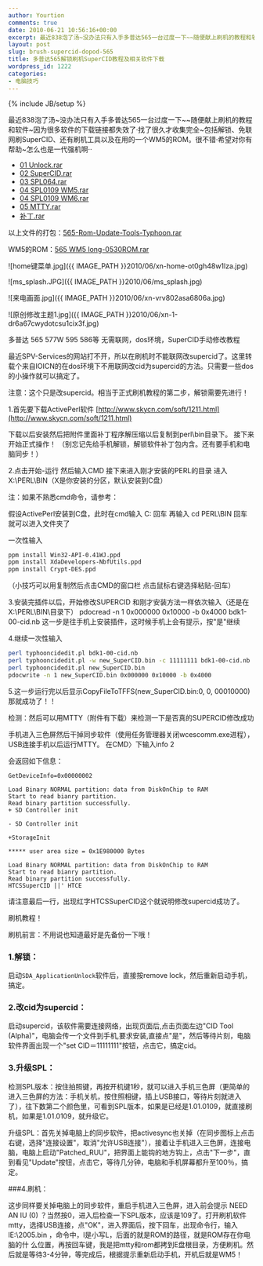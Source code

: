```yaml
---
author: Yourtion
comments: true
date: 2010-06-21 10:56:16+00:00
excerpt: 最近838泡了汤~没办法只有入手多普达565一台过度一下~~随便献上刷机的教程和软件~因为很多软件的下载链接都失效了·找了很久才收集完全~包括解锁、免联网刷SuperCID、还有刷机工具以及在用的一个WM5的ROM。很不错·希望对你有帮助~怎么也是一代强机啊··
layout: post
slug: brush-supercid-dopod-565
title: 多普达565解锁刷机SuperCID教程及相关软件下载
wordpress_id: 1222
categories:
- 电脑技巧
---
```

{% include JB/setup %}

最近838泡了汤~没办法只有入手多普达565一台过度一下~~随便献上刷机的教程和软件~因为很多软件的下载链接都失效了·找了很久才收集完全~包括解锁、免联网刷SuperCID、还有刷机工具以及在用的一个WM5的ROM。很不错·希望对你有帮助~怎么也是一代强机啊··

* [01 Unlock.rar](http://www.dbank.com/download.action?t=40&k=MzQ3NDczMzc=&pcode=LCwxMjAzODksMTIwMzg5&rnd=4)
* [02 SuperCID.rar](http://www.dbank.com/download.action?t=40&k=MzQ3NDczMzc=&pcode=LCwxMjAzODksMTIwMzg5&rnd=4)
* [03 SPL064.rar](http://www.dbank.com/download.action?t=40&k=MzQ3NDczMzc=&pcode=LCwxMjAzODksMTIwMzg5&rnd=4)
* [04 SPL0109 WM5.rar](http://www.dbank.com/download.action?t=40&k=MzQ3NDczMzc=&pcode=LCwxMjAzODksMTIwMzg5&rnd=4)
* [04 SPL0109 WM6.rar](http://www.dbank.com/download.action?t=40&k=MzQ3NDczMzc=&pcode=LCwxMjAzODksMTIwMzg5&rnd=4)
* [05 MTTY.rar](http://www.dbank.com/download.action?t=40&k=MzQ3NDczMzc=&pcode=LCwxMjAzODksMTIwMzg5&rnd=4)
* [补丁.rar](http://www.dbank.com/download.action?t=40&k=MzQ3NDczMzc=&pcode=LCwxMjAzODksMTIwMzg5&rnd=4)

以上文件的打包：[565-Rom-Update-Tools-Typhoon.rar](http://www.dbank.com/download.action?t=40&k=MzQ3NDc3OTc=&pcode=LCwxMjAzODksMTIwMzg5&rnd=4)

WM5的ROM：[565 WM5 long-0530ROM.rar](http://www.dbank.com/download.action?t=40&k=MzQ3NDc4ODk=&pcode=LCwxMjAzODksMTIwMzg5&rnd=4)

![home键菜单.jpg]({{ IMAGE_PATH }}2010/06/xn-home-ot0gh48w1lza.jpg)

![ms_splash.JPG]({{ IMAGE_PATH }}2010/06/ms_splash.jpg)

![来电画面.jpg]({{ IMAGE_PATH }}2010/06/xn-vrv802asa6806a.jpg)

![原创修改主题1.jpg]({{ IMAGE_PATH }}2010/06/xn-1-dr6a67cwydotcsu1cix3f.jpg)

多普达 565 577W 595 586等 无需联网，dos环境，SuperCID手动修改教程

最近SPV-Services的网站打不开，所以在刷机时不能联网改supercid了。这里转载个来自IOICN的在dos环境下不用联网改cid为supercid的方法。只需要一些dos的小操作就可以搞定了。

注意：这个只是改supercid。相当于正式刷机教程的第二步，解锁需要先进行！

1.首先要下载ActivePerl软件 [http://www.skycn.com/soft/1211.html](http://www.skycn.com/soft/1211.html)

下载以后安装然后把附件里面补丁程序解压缩以后复制到perl\bin目录下。
接下来开始正式操作！
（别忘记先给手机解锁，解锁软件补丁包内含。还有要手机和电脑同步！）

2.点击开始-运行 然后输入CMD
接下来进入刚才安装的PERL的目录
进入X:\PERL\BIN（X是你安装的分区，默认安装到C盘）

注：如果不熟悉cmd命令，请参考：

假设ActivePerl安装到C盘，此时在cmd输入
C: 回车
再输入
cd PERL\BIN 回车
就可以进入文件夹了

一次性输入

```bash
ppm install Win32-API-0.41WJ.ppd
ppm install XdaDevelopers-NbfUtils.ppd
ppm install Crypt-DES.ppd
```

（小技巧可以用复制然后点击CMD的窗口栏 点击鼠标右键选择粘贴-回车）

3.安装完插件以后，开始修改SUPERCID
和刚才安装方法一样依次输入（还是在X:\PERL\BIN\目录下）
pdocread -n 1 0x000000 0x10000 -b 0x4000 bdk1-00-cid.nb
这一步是往手机上安装插件，这时候手机上会有提示，按"是"继续

4.继续一次性输入


```bash
perl typhooncidedit.pl bdk1-00-cid.nb
perl typhooncidedit.pl -w new_SuperCID.bin -c 11111111 bdk1-00-cid.nb
perl typhooncidedit.pl new_SuperCID.bin
pdocwrite -n 1 new_SuperCID.bin 0x000000 0x10000 -b 0x4000
```

5.这一步运行完以后显示CopyFileToTFFS(new_SuperCID.bin:0, 0, 00010000)
那就成功了！！

检测：然后可以用MTTY（附件有下载）来检测一下是否真的SUPERCID修改成功

手机进入三色屏然后干掉同步软件（使用任务管理器关闭wcescomm.exe进程），USB连接手机以后运行MTTY。
在CMD〉下输入info 2

会返回如下信息：

```
GetDeviceInfo=0x00000002

Load Binary NORMAL partition: data from DiskOnChip to RAM
Start to read bianry partition.
Read binary partition successfully.
+ SD Controller init

- SD Controller init

+StorageInit

***** user area size = 0x1E980000 Bytes

Load Binary NORMAL partition: data from DiskOnChip to RAM
Start to read bianry partition.
Read binary partition successfully.
HTCSSuperCID ||' HTCE

```

请注意最后一行，出现红字HTCSSuperCID这个就说明修改supercid成功了。

刷机教程！

刷机前言：不用说也知道最好是先备份一下哦！

### 1.解锁：

启动```SDA_ApplicationUnlock```软件后，直接按remove lock，然后重新启动手机，搞定。

### 2.改cid为supercid：

启动supercid，该软件需要连接网络，出现页面后,点击页面左边"CID Tool (Alpha)"，电脑会传一个文件到手机,要求安装,直接点"是"，然后等待片刻，电脑软件界面出现一个"set CID＝11111111"按钮，点击它，搞定cid。

### 3.升级SPL：

检测SPL版本：按住拍照键，再按开机键1秒，就可以进入手机三色屏（更简单的进入三色屏的方法：手机关机，按住照相键，插上USB接口，等待片刻就进入了），往下数第二个颜色里，可看到SPL版本，如果是已经是1.01.0109，就直接刷机，如果是1.01.0109，就升级它。

升级SPL：首先关掉电脑上的同步软件，把activesync也关掉（在同步图标上点击右键，选择"连接设置"，取消"允许USB连接"），接着让手机进入三色屏，连接电脑，电脑上启动"Patched_RUU"，把界面上能钩的地方钩上，点击"下一步"，直到看见"Update"按钮，点击它，等待几分钟，电脑和手机屏幕都升至100％，搞定。

###4.刷机：

这步同样要关掉电脑上的同步软件，重启手机进入三色屏，进入前会提示 NEED AN IU (0) ？当然按0，进入后检查一下SPL版本，应该是109了。打开刷机软件mtty，选择USB连接，点"OK"，进入界面后，按下回车，出现命令行，输入lE:\2005.bin ，命令中，l是小写L，后面的就是ROM的路径，就是ROM存在你电脑的什
么位置，再按回车键，我是把mtty和rom都拷到E盘根目录，方便刷机。然后就是等待3-4分钟，等完成后，根据提示重新启动手机，开机后就是WM5！
